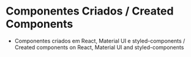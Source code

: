 # Componentes Criados / Created Components
 - Componentes criados em React, Material UI e styled-components / Created components on React, Material UI and styled-components
